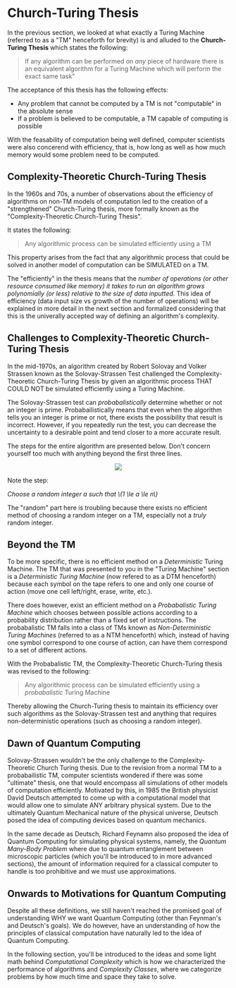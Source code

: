 # Church-Turing Thesis

In the previous section, we looked at what exactly a Turing Machine (referred to as a "TM" henceforth for brevity) is and alluded to the __Church-Turing Thesis__ which states the following:

> If any algorithm can be performed on *any* piece of hardware there is an equivalent algorithm for a Turing Machine which will perform the exact same task"

The acceptance of this thesis has the following effects:

* Any problem that cannot be computed by a TM is not "computable" in the absolute sense
* If a problem is believed to be computable, a TM capable of computing is possible

With the feasability of computation being well defined, computer scientists were also concerend with efficiency, that is, how long as well as how much memory would some problem need to be computed. 

## Complexity-Theoretic Church-Turing Thesis 

In the 1960s and 70s, a number of observations about the efficiency of algorithms on non-TM models of computation led to the creation of a "strengthened" Church-Turing thesis, more formally known as the "Complexity-Theoretic Church-Turing Thesis".

It states the following:

> Any algorithmic process can be simulated efficiently using a TM

This property arises from the fact that any algorithmic process that could be solved in another model of computation can be SIMULATED on a TM.

The "efficiently" in the thesis means that the *number of operations (or other resource consumed like memory) it takes to run an algorithm grows polynomially (or less) relative to the size of data inputted*. This idea of efficiency (data input size vs growth of the number of operations) will be explained in more detail in the next section and formalized considering that this is the univerally accepted way of defining an algorithm's complexity.

## Challenges to Complexity-Theoretic Church-Turing Thesis

In the mid-1970s, an algorithm created by Robert Solovay and Volker Strassen known as the Solovay-Strassen Test challenged the Complexity-Theoretic Church-Turing Thesis by given an algorithmic process THAT COULD NOT be simulated efficiently using a Turing Machine.

The Solovay-Strassen test can *probabalistically* determine whether or not an integer is prime. Probabailistically means that even when the algorithm tells you an integer is prime or not, there exists the possibility that result is incorrect. However, if you repeatedly run the test, you can decrease the uncertainty to a desirable point and tend closer to a more accurate result.

The steps for the entire algorithm are presented below. Don't concern yourself too much with anything beyond the first three lines.

<p align="center">
  <img  src="/Classical-Computation/Church-Turing-Thesis/solovay-strassen.jpg">
</p>

Note the step:

*Choose a random integer a such that \\(1 \le a \le n\\)*

The "random" part here is troubling because there exists no efficient method of choosing a random integer on a TM, especially not a *truly* random integer.

## Beyond the TM

To be more specific, there is no efficient method on a *Deterministic* Turing Machine. The TM that was presented to you in the "Turing Machine" section is a *Deterministic Turing Machine* (now refered to as a DTM henceforth) because each symbol on the tape refers to one and only one course of action (move one cell left/right, erase, write, etc.).

There does however, exist an efficient method on a *Probabalistic Turing Machine* which chooses between possible actions according to a probability distribution rather than a fixed set of instructions. The probabalistic TM falls into a class of TMs known as *Non-Deterministic Turing Machines* (referred to as a NTM henceforth) which, instead of having one symbol correspond to one course of action, can have them correspond to a set of different actions.

With the Probabalistic TM, the Complexity-Theoretic Church-Turing thesis was revised to the following:

> Any algorithmic process can be simulated efficiently using a *probabalistic* Turing Machine

Thereby allowing the Church-Turing thesis to maintain its efficiency over such algorithms as the Solovay-Strassen test and anything that requires non-deterministic operations (such as choosing a random integer).

## Dawn of Quantum Computing

Solovay-Strassen wouldn't be the only challenge to the Complexity-Theoretic Church Turing thesis. Due to the revision from a normal TM to a probabailistic TM, computer scientists wondered if there was some "ultimate" thesis, one that would encompass all simulations of other models of computation efficiently. Motivated by this, in 1985 the British physicist David Deutsch attempted to come up with a computational model that would allow one to simulate ANY arbitrary physical system. Due to the ultimately Quantum Mechanical nature of the physical universe, Deutsch posed the idea of computing devices based on quantum mechanics.

In the same decade as Deutsch, Richard Feynamn also proposed the idea of Quantum Computing for simulating physical systems, namely, the *Quantum Many-Body Problem* where due to quantum entanglement between microscopic particles (which you'll be introduced to in more advanced sections), the amount of information required for a classical computer to handle is too prohibitive and we must use approximations.

## Onwards to Motivations for Quantum Computing

Despite all these definitions, we still haven't reached the promised goal of understanding WHY we want Quantum Computing (other than Feynman's and Deutsch's goals). We do however, have an understanding of how the principles of classical computation have naturally led to the idea of Quantum Computing.

In the following section, you'll be introduced to the ideas and some light math behind *Computational Complexity* which is how we characterized the performance of algorithms and *Complexity Classes*, where we categorize problems by how much time and space they take to solve. 